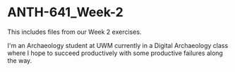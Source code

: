 # ANTH-641_Week-2
This includes files from our Week 2 exercises.

I'm an Archaeology student at UWM currently in a Digital Archaeology class where I hope to succeed productively with some productive failures along the way.
